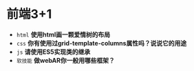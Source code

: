 # 前端3+1
- `html` **使用html画一颗爱情树的布局**
- `css` **你有使用过grid-template-columns属性吗？说说它的用途**
- `js` **请使用ES5实现类的继承**
- `软技能` **做webAR你一般用哪些框架？**

